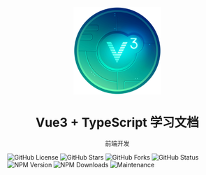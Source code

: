 <p align="center">
<img src="./docs/assets/vue3.png"
style="width:200px;"
/>
<h1 align="center">Vue3 + TypeScript 学习文档</h1>
<p align="center">
前端开发
</p>


</p>

![GitHub License](https://img.shields.io/github/license/krislorem/myblogs)
![GitHub Stars](https://img.shields.io/github/stars/krislorem/myblogs)
![GitHub Forks](https://img.shields.io/github/forks/krislorem/myblogs)
![GitHub Status](https://img.shields.io/github/workflow/status/krislorem/myblogs)
![NPM Version](https://img.shields.io/npm/v/vue)
![NPM Downloads](https://img.shields.io/npm/dw/vue)
![Maintenance](https://img.shields.io/maintenance/yes/2024)

